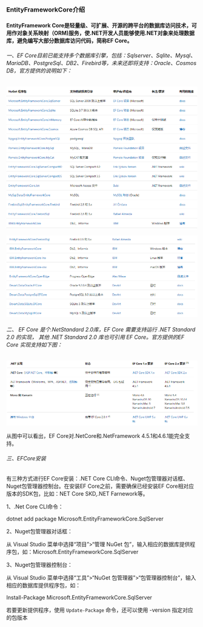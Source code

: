 ###		EntityFrameworkCore介绍

####		EntityFramework Core是轻量级、可扩展、开源的跨平台的数据库访问技术，可用作对象关系映射（ORM)服务，使.NET开发人员能够使用.NET对象来处理数据库，避免编写大部分数据库访问代码，简称EF Core。

######		一、EF Core目前已能支持多个数据库引擎，包括：Sqlserver、Sqlite、Mysql、MariaDB、PostgreSql、DB2、Firebird等，未来还即将支持：Oracle、Cosmos DB，官方提供的说明如下：

![EntityFramework Core支持数据库1](EFCore支持数据库1.png)

![EntityFramework Core支持数据库2](EFCore支持数据库2.png)

######	二、 EF Core  是个.NetStandard 2.0库，EF Core 需要支持运行 .NET Standard 2.0 的实现， 其他 .NET Standard 2.0 库也可引用 EF Core。官方提供的EF Core 实现支持如下图：

![EF Core实现支持](EFCore实现.png)

从图中可以看出，EF Core对.NetCore和.NetFramework 4.5.1和4.6.1能完全支持。

######		三、EFCore安装

有三种方式进行EF Core安装：.NET Core CLI命令、Nuget包管理器对话框、Nuget包管理器控制台。在安装EF Core之前，需要确保已经安装EF Core相对应版本的SDK包，比如：NET Core SKD,.NET Farnework等。

1、.Net Core CLI命令：

 dotnet add package Microsoft.EntityFrameworkCore.SqlServer

2、Nuget包管理器对话框：

从 Visual Studio 菜单中选择“项目”>“管理 NuGet 包”，输入相应的数据库提供程序包，如：Microsoft.EntityFrameworkCore.SqlServer

3、Nuget包管理器控制台：

从 Visual Studio 菜单中选择“工具”>“NuGet 包管理器”>“包管理器控制台”，输入相应的数据库提供程序包，如：

Install-Package Microsoft.EntityFrameworkCore.SqlServer

若要更新提供程序，使用 `Update-Package` 命令，还可以使用 -version  指定对应的包版本